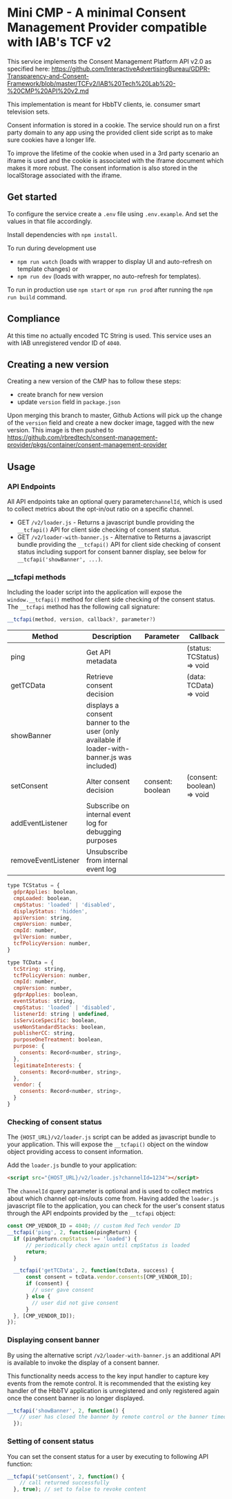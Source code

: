# Mini CMP - A minimal Consent Management Provider compatible with IAB's TCF v2

This service implements the Consent Management Platform API v2.0 as specified
here: <https://github.com/InteractiveAdvertisingBureau/GDPR-Transparency-and-Consent-Framework/blob/master/TCFv2/IAB%20Tech%20Lab%20-%20CMP%20API%20v2.md>

This implementation is meant for HbbTV clients, ie. consumer smart television sets.

Consent information is stored in a cookie. The service should run on a first party
domain to any app using the provided client side script as to make sure cookies
have a longer life.

To improve the lifetime of the cookie when used in a 3rd party scenario an iframe
is used and the cookie is associated with the iframe document which makes it more
robust. The consent information is also stored in the localStorage associated
with the iframe.

## Get started

To configure the service create a `.env` file using `.env.example`. And set the
values in that file accordingly.

Install dependencies with `npm install`.

To run during development use

- `npm run watch` (loads with wrapper to display UI and auto-refresh on template changes) or
- `npm run dev` (loads with wrapper, no auto-refresh for templates).

To run in production use `npm start` or `npm run prod` after running the `npm run build` command.

## Compliance

At this time no actually encoded TC String is used. This service uses an with
IAB unregistered vendor ID of `4040`.

## Creating a new version

Creating a new version of the CMP has to follow these steps:

- create branch for new version
- update `version` field in `package.json`

Upon merging this branch to master, Github Actions will pick up the change of the `version` field and create a new docker image, tagged with the new version.
This image is then pushed to <https://github.com/rbredtech/consent-management-provider/pkgs/container/consent-management-provider>

## Usage

### API Endpoints

All API endpoints take an optional query parameter`channelId`, which is used to collect metrics about the opt-in/out ratio on a specific channel.

- GET `/v2/loader.js` - Returns a javascript bundle providing the `__tcfapi()` API for client side checking of consent status.
- GET `/v2/loader-with-banner.js` - Alternative to Returns a javascript bundle providing the `__tcfapi()` API for client side checking of consent status including support for consent banner display, see below for `__tcfapi('showBanner', ...)`.

### __tcfapi methods

Including the loader script into the application will expose the `window.__tcfapi()` method for client side checking of the consent status. The `__tcfapi` method has the following call signature:

```js
__tcfapi(method, version, callback?, parameter?)
```

| Method | Description     | Parameter | Callback                   |
|--------|-----------------|------------|----------------------------|
| ping   |Get API metadata |  | (status: TCStatus) => void |
| getTCData | Retrieve consent decision | | (data: TCData) => void     |
| showBanner | displays a consent banner to the user (only available if loader-with-banner.js was included) | |                            |
| setConsent | Alter consent decision | consent: boolean | (consent: boolean) => void |
| addEventListener | Subscribe on internal event log for debugging purposes | |
| removeEventListener | Unsubscribe from internal event log | |

```js
type TCStatus = {
  gdprApplies: boolean,
  cmpLoaded: boolean,
  cmpStatus: 'loaded' | 'disabled',
  displayStatus: 'hidden',
  apiVersion: string,
  cmpVersion: number,
  cmpId: number,
  gvlVersion: number,
  tcfPolicyVersion: number,
}

type TCData = {
  tcString: string,
  tcfPolicyVersion: number,
  cmpId: number,
  cmpVersion: number,
  gdprApplies: boolean,
  eventStatus: string,
  cmpStatus: 'loaded' | 'disabled',
  listenerId: string | undefined,
  isServiceSpecific: boolean,
  useNonStandardStacks: boolean,
  publisherCC: string,
  purposeOneTreatment: boolean,
  purpose: {
    consents: Record<number, string>,
  },
  legitimateInterests: {
    consents: Record<number, string>,
  },
  vendor: {
    consents: Record<number, string>,
  }
}
```

### Checking of consent status

The `{HOST_URL}/v2/loader.js` script can be added as javascript bundle to your application. This will expose the `__tcfapi()` object on the window object providing access to consent information.

Add the `loader.js` bundle to your application:

```html
<script src="{HOST_URL}/v2/loader.js?channelId=1234"></script>
```

The `channelId` query parameter is optional and is used to collect metrics about which channel opt-ins/outs come from.
Having added the `loader.js` javascript file to the application, you can check for the user's consent status through the API endpoints provided by the `__tcfapi` object:

```js
const CMP_VENDOR_ID = 4040; // custom Red Tech vendor ID
__tcfapi('ping', 2, function(pingReturn) {
  if (pingReturn.cmpStatus !== 'loaded') {
      // periodically check again until cmpStatus is loaded
      return;
  }

  __tcfapi('getTCData', 2, function(tcData, success) {
      const consent = tcData.vendor.consents[CMP_VENDOR_ID];
      if (consent) {
        // user gave consent
      } else {
        // user did not give consent
      }
  }, [CMP_VENDOR_ID]);
});
```

### Displaying consent banner

By using the alternative script `/v2/loader-with-banner.js` an additional API is available to invoke the display of a consent banner.

This functionality needs access to the key input handler to capture key events from the remote control. It is recommended that the
existing key handler of the HbbTV application is unregistered and only registered again once the consent banner is no longer displayed.

```js
__tcfapi('showBanner', 2, function() {
    // user has closed the banner by remote control or the banner timeout was reached
  });
```

### Setting of consent status

You can set the consent status for a user by executing to following API function:

```js
__tcfapi('setConsent', 2, function() {
    // call returned successfully
  }, true); // set to false to revoke content
```
